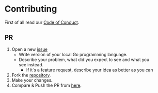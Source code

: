 # Contributing

First of all read our [Code of Conduct](https://github.com/kataras/sitemap/blob/master/CODE_OF_CONDUCT.md).

## PR

1. Open a new [issue](https://github.com/kataras/sitemap/issues/new)
    * Write version of your local Go programming language.
    * Describe your problem, what did you expect to see and what you see instead.
        * If it's a feature request, describe your idea as better as you can
2. Fork the [repository](https://github.com/kataras/sitemap).
3. Make your changes.
4. Compare & Push the PR from [here](https://github.com/kataras/sitemap/compare).
